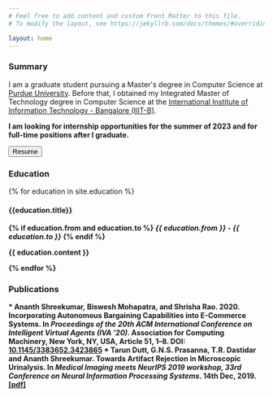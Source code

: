 ```yaml
---
# Feel free to add content and custom Front Matter to this file.
# To modify the layout, see https://jekyllrb.com/docs/themes/#overriding-theme-defaults

layout: home
---
```

<h3><b>Summary</b></h3>
I am a graduate student pursuing a Master's degree in Computer Science at <a target="_blank" rel="noopener noreferrer" href="https://www.purdue.edu/">Purdue University</a>. Before that, I obtained my Integrated Master of Technology degree in Computer Science at the <a target="_blank" rel="noopener noreferrer" href="https://www.iiitb.ac.in/">International Institute of Information Technology - Bangalore (IIIT-B)</a>.

<b>I am looking for internship opportunities for the summer of 2023 and for full-time positions after I graduate.</b>

<a target="_blank" rel="noopener noreferrer" href="{{ site.baseurl }}{{ site.url }}/assets/pdf/resume.pdf"><button class="button">Resume</button></a>

<h3><b>Education</b></h3>
{% for education in site.education %}
  <div class="education">
    <h4><b>{{education.title}}<b></h4>
    {% if education.from and education.to %}
      <i>{{ education.from }} - {{ education.to }}</i>
    {% endif %}
    <p>
        {{ education.content }}
    </p>
  </div>
{% endfor %}

<h3><b>Publications</b></h3>
* <b>Ananth Shreekumar</b>, Biswesh Mohapatra, and Shrisha Rao. 2020. Incorporating Autonomous Bargaining Capabilities into E-Commerce Systems. In <em>Proceedings of the 20th ACM International Conference on Intelligent Virtual Agents (IVA '20)</em>. Association for Computing Machinery, New York, NY, USA, Article 51, 1–8. DOI: <a href="https://doi.org/10.1145/3383652.3423865">10.1145/3383652.3423865</a>
* Tarun Dutt, G.N.S. Prasanna, T.R. Dastidar and <b>Ananth Shreekumar</b>. Towards Artifact Rejection in Microscopic Urinalysis. In <em>Medical Imaging meets NeurIPS 2019 workshop, 33rd Conference on Neural Information Processing Systems</em>. 14th Dec, 2019.<a target="_blank" rel="noopener noreferrer" href="{{ site.baseurl }}{{ site.url }}/assets/pdf/nips_openset.pdf">[pdf]</a>